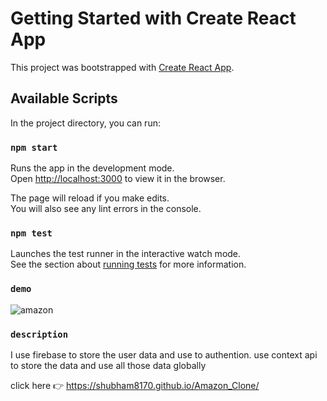 # Getting Started with Create React App

This project was bootstrapped with [Create React App](https://github.com/facebook/create-react-app).

## Available Scripts

In the project directory, you can run:

### `npm start`

Runs the app in the development mode.\
Open [http://localhost:3000](http://localhost:3000) to view it in the browser.

The page will reload if you make edits.\
You will also see any lint errors in the console.

### `npm test`

Launches the test runner in the interactive watch mode.\
See the section about [running tests](https://facebook.github.io/create-react-app/docs/running-tests) for more information.

### `demo`
![amazon](https://user-images.githubusercontent.com/67221077/123991252-2e752000-d9e8-11eb-8005-3df71245e992.jpg)

### `description`
I use firebase to store the user data and use to authention.
use context api to store the data and use all those data globally

click here 👉  https://shubham8170.github.io/Amazon_Clone/





